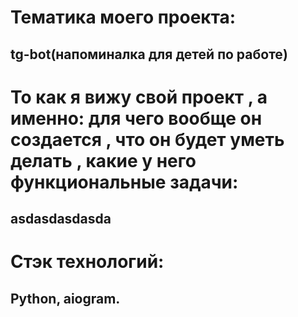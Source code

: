 # Тематика моего проекта:

## tg-bot(напоминалка для детей по работе)

# То как я вижу свой проект , а именно: для чего вообще он создается , что он будет уметь делать , какие у него функциональные задачи:

## asdasdasdasda

# Стэк технологий:

## Python, aiogram.
